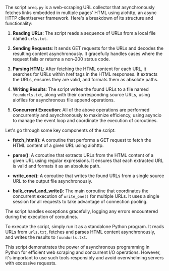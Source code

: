 The script `areq.py` is a web-scraping URL collector that asynchronously fetches links embedded in multiple pages' HTML using aiohttp, an async HTTP client/server framework. Here's a breakdown of its structure and functionality:

1. **Reading URLs**: The script reads a sequence of URLs from a local file named `urls.txt`.

2. **Sending Requests**: It sends GET requests for the URLs and decodes the resulting content asynchronously. It gracefully handles cases where the request fails or returns a non-200 status code.

3. **Parsing HTML**: After fetching the HTML content for each URL, it searches for URLs within href tags in the HTML responses. It extracts the URLs, ensures they are valid, and formats them as absolute paths.

4. **Writing Results**: The script writes the found URLs to a file named `foundurls.txt`, along with their corresponding source URLs, using aiofiles for asynchronous file append operations.

5. **Concurrent Execution**: All of the above operations are performed concurrently and asynchronously to maximize efficiency, using asyncio to manage the event loop and coordinate the execution of coroutines.

Let's go through some key components of the script:

- **fetch_html()**: A coroutine that performs a GET request to fetch the HTML content of a given URL using aiohttp.

- **parse()**: A coroutine that extracts URLs from the HTML content of a given URL using regular expressions. It ensures that each extracted URL is valid and formats it as an absolute path.

- **write_one()**: A coroutine that writes the found URLs from a single source URL to the output file asynchronously.

- **bulk_crawl_and_write()**: The main coroutine that coordinates the concurrent execution of `write_one()` for multiple URLs. It uses a single session for all requests to take advantage of connection pooling.

The script handles exceptions gracefully, logging any errors encountered during the execution of coroutines.

To execute the script, simply run it as a standalone Python program. It reads URLs from `urls.txt`, fetches and parses HTML content asynchronously, and writes the results to `foundurls.txt`.

This script demonstrates the power of asynchronous programming in Python for efficient web scraping and concurrent I/O operations. However, it's important to use such tools responsibly and avoid overwhelming servers with excessive requests.